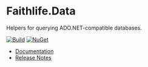 # Faithlife.Data

Helpers for querying ADO.NET-compatible databases.

[![Build](https://github.com/Faithlife/FaithlifeData/workflows/Build/badge.svg)](https://github.com/Faithlife/FaithlifeData/actions?query=workflow%3ABuild) [![NuGet](https://img.shields.io/nuget/v/Faithlife.Data.svg)](https://www.nuget.org/packages/Faithlife.Data)

* [Documentation](https://faithlife.github.io/FaithlifeData/)
* [Release Notes](ReleaseNotes.md)
